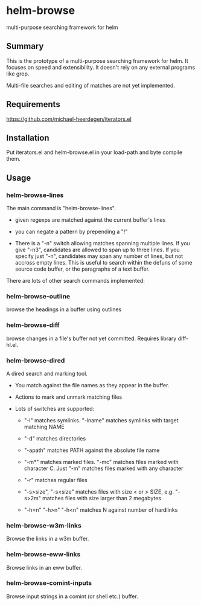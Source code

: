 # helm-browse
multi-purpose searching framework for helm


## Summary

This is the prototype of a multi-purpose searching framework for helm.
It focuses on speed and extensibility.  It doesn't rely on any
external programs like grep.

Multi-file searches and editing of matches are not yet implemented.


## Requirements

https://github.com/michael-heerdegen/iterators.el


## Installation

Put iterators.el and helm-browse.el in your load-path and byte compile them.


## Usage

### helm-browse-lines

The main command is "helm-browse-lines".

 - given regexps are matched against the current buffer's lines

 - you can negate a pattern by prepending a "!"

 - There is a "-n" switch allowing matches spanning multiple lines.
   If you give "-n3", candidates are allowed to span up to three
   lines.  If you specify just "-n", candidates may span any number of
   lines, but not accross empty lines.  This is useful to search
   within the defuns of some source code buffer, or the paragraphs of
   a text buffer.

There are lots of other search commands implemented:


### helm-browse-outline

browse the headings in a buffer using outlines


### helm-browse-diff

browse changes in a file's buffer not yet committed.  Requires library
diff-hl.el.


### helm-browse-dired

A dired search and marking tool.

- You match against the file names as they appear in the buffer.

- Actions to mark and unmark matching files

- Lots of switches are supported:

  + "-l" matches symlinks.  "-lname" matches symlinks with target
    matching NAME

  + "-d" matches directories

  + "-apath" matches PATH against the absolute file name

  + "-m*" matches marked files.  "-mc" matches files marked with
  character C.  Just "-m" matches files marked with any character

  + "-r" matches regular files

  + "-s>size", "-s<size" matches files with size < or > SIZE,
  e.g. "-s>2m" matches files with size larger than 2 megabytes

  + "-h=n" "-h>n" "-h<n" matches N against number of hardlinks


### helm-browse-w3m-links

Browse the links in a w3m buffer.


### helm-browse-eww-links

Browse links in an eww buffer.


### helm-browse-comint-inputs

Browse input strings in a comint (or shell etc.) buffer.
